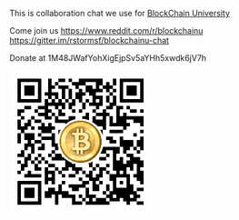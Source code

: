 This is collaboration chat we use for [BlockChain University](http://www.blockchainu.co/)

Come join us
https://www.reddit.com/r/blockchainu
https://gitter.im/rstormsf/blockchainu-chat

Donate at
1M48JWafYohXigEjpSv5aYHh5xwdk6jV7h

![qr](qr.png)
